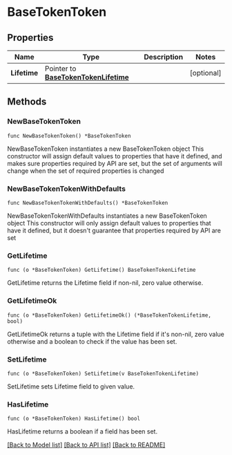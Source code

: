 # BaseTokenToken

## Properties

Name | Type | Description | Notes
------------ | ------------- | ------------- | -------------
**Lifetime** | Pointer to [**BaseTokenTokenLifetime**](BaseTokenTokenLifetime.md) |  | [optional] 

## Methods

### NewBaseTokenToken

`func NewBaseTokenToken() *BaseTokenToken`

NewBaseTokenToken instantiates a new BaseTokenToken object
This constructor will assign default values to properties that have it defined,
and makes sure properties required by API are set, but the set of arguments
will change when the set of required properties is changed

### NewBaseTokenTokenWithDefaults

`func NewBaseTokenTokenWithDefaults() *BaseTokenToken`

NewBaseTokenTokenWithDefaults instantiates a new BaseTokenToken object
This constructor will only assign default values to properties that have it defined,
but it doesn't guarantee that properties required by API are set

### GetLifetime

`func (o *BaseTokenToken) GetLifetime() BaseTokenTokenLifetime`

GetLifetime returns the Lifetime field if non-nil, zero value otherwise.

### GetLifetimeOk

`func (o *BaseTokenToken) GetLifetimeOk() (*BaseTokenTokenLifetime, bool)`

GetLifetimeOk returns a tuple with the Lifetime field if it's non-nil, zero value otherwise
and a boolean to check if the value has been set.

### SetLifetime

`func (o *BaseTokenToken) SetLifetime(v BaseTokenTokenLifetime)`

SetLifetime sets Lifetime field to given value.

### HasLifetime

`func (o *BaseTokenToken) HasLifetime() bool`

HasLifetime returns a boolean if a field has been set.


[[Back to Model list]](../README.md#documentation-for-models) [[Back to API list]](../README.md#documentation-for-api-endpoints) [[Back to README]](../README.md)


